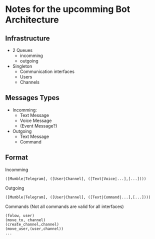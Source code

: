 # Notes for the upcomming Bot Architecture

## Infrastructure
* 2 Queues
    * incomming
    * outgoing
* Singleton
    * Communication interfaces
    * Users
    * Channels

## Messages Types
* Incomming:
    * Text Message
    * Voice Message
    * (Event Message?)
* Outgoing
    * Text Message
    * Command

## Format
Incomming
```
([Mumble|Telegram], ([User|Channel], ([Text|Voice|...],[...])))
```
Outgoing
```
([Mumble|Telegram], ([User|Channel], ([Text|Command|...],[...])))
```
Commands (Not all commands are valid for all interfaces)
```
(folow, user)
(move_to, channel)
(create_channel,channel)
(move_user,(user,channel))
...
```